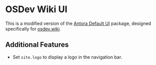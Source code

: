 # OSDev Wiki UI
This is a modified version of the [Antora Default UI](https://gitlab.com/antora/antora-ui-default/) package, designed specifically for [osdev.wiki](https://osdev.wiki).

## Additional Features
- Set `site.logo` to display a logo in the navigation bar.
